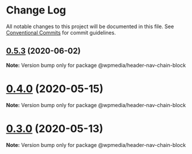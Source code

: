 # Change Log

All notable changes to this project will be documented in this file.
See [Conventional Commits](https://conventionalcommits.org) for commit guidelines.

## [0.5.3](https://github.com/WPMedia/fusion-news-theme-blocks/compare/@wpmedia/header-nav-chain-block@0.5.3-beta.2...@wpmedia/header-nav-chain-block@0.5.3) (2020-06-02)

**Note:** Version bump only for package @wpmedia/header-nav-chain-block





# [0.4.0](https://github.com/WPMedia/fusion-news-theme-blocks/compare/@wpmedia/header-nav-chain-block@0.4.0-hotfix.0...@wpmedia/header-nav-chain-block@0.4.0) (2020-05-15)

**Note:** Version bump only for package @wpmedia/header-nav-chain-block





# [0.3.0](https://github.com/WPMedia/fusion-news-theme-blocks/compare/@wpmedia/header-nav-chain-block@0.3.0-beta.0...@wpmedia/header-nav-chain-block@0.3.0) (2020-05-13)

**Note:** Version bump only for package @wpmedia/header-nav-chain-block
